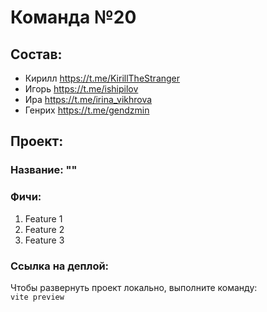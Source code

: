 # Команда №20

## Состав:

- Кирилл https://t.me/KirillTheStranger
- Игорь https://t.me/ishipilov
- Ира https://t.me/irina_vikhrova
- Генрих https://t.me/gendzmin

## Проект:

  ### Название: ""
  ### Фичи:
1. Feature 1
2. Feature 2
3. Feature 3
  ### Ссылка на деплой:

Чтобы развернуть проект локально, выполните команду:   
`vite preview`


